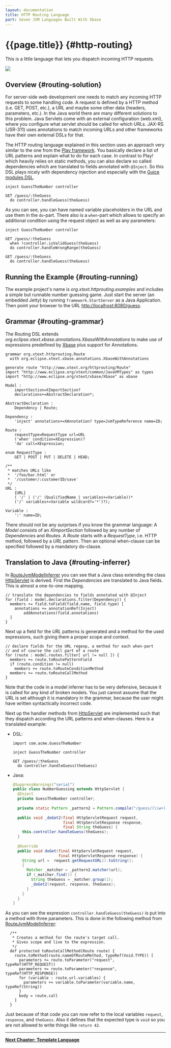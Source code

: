 ```yaml
---
layout: documentation
title: HTTP Routing Language
part: Seven JVM Languages Built With Xbase
---
```


# {{page.title}} {#http-routing}

This is a little language that lets you dispatch incoming HTTP requests.

![](images/httprouting_screenshot.png)

## Overview {#routing-solution}

For server-side web development one needs to match any incoming HTTP requests to some handling code. A request is defined by a HTTP method (i.e. GET, POST, etc.), a URL and maybe some other data (headers, parameters, etc.). In the Java world there are many different solutions to this problem. Java Servlets come with an external configuration (web.xml), where you configure what servlet should be called for which URLs. JAX-RS (JSR-311) uses annotations to match incoming URLs and other frameworks have their own external DSLs for that.

The HTTP routing language explained in this section uses an approach very similar to the one from the [Play framework](http://playframework.org). You basically declare a list of URL patterns and explain what to do for each case. In contrast to Play! which heavily relies on static methods, you can also declare so called dependencies which are translated to fields annotated with `@Inject`. So this DSL plays nicely with dependency injection and especially with the [Guice modules DSL](205_guice.html).

```routing
inject GuessTheNumber controller

GET /guess/:theGuess
  do controller.handleGuess(theGuess)
```

As you can see, you can have named variable placeholders in the URL and use them in the `do`-part. There also is a `when`-part which allows to specify an additional condition using the request object as well as any parameters:

```routing
inject GuessTheNumber controller

GET /guess/:theGuess
  when !controller.isValidGuess(theGuess)
  do controller.handleWrongRange(theGuess)

GET /guess/:theGuess
  do controller.handleGuess(theGuess)
```

## Running the Example {#routing-running}

The example project's name is *org.xtext.httprouting.examples* and includes a simple but runnable number guessing game. Just start the server (an embedded Jetty) by running `framework.StartServer` as a Java Application. Then point your browser to the URL [http://localhost:8080/guess](http://localhost:8080/guess).

## Grammar {#routing-grammar}

The Routing DSL extends *org.eclipse.xtext.xbase.annotations.XbaseWithAnnotations* to make use of expressions predefined by [Xbase](305_xbase.html#xbase-expressions) plus support for Annotations. 

```xtext
grammar org.xtext.httprouting.Route 
  with org.eclipse.xtext.xbase.annotations.XbaseWithAnnotations

generate route "http://www.xtext.org/httprouting/Route"
import "http://www.eclipse.org/xtext/common/JavaVMTypes" as types
import "http://www.eclipse.org/xtext/xbase/Xbase" as xbase

Model :
	importSection=XImportSection?
	declarations+=AbstractDeclaration*;

AbstractDeclaration :
	Dependency | Route;

Dependency :
	'inject' annotations+=XAnnotation? type=JvmTypeReference name=ID;

Route :
	requestType=RequestType url=URL 
	('when' condition=XExpression)? 
	'do' call=XExpression;

enum RequestType :
	GET | POST | PUT | DELETE | HEAD;

/**
 * matches URLs like 
 * 	'/foo/bar.html' or 
 * 	'/customer/:customerID/save'
 */
URL :
	{URL} 
	( '/' | ('/' (QualifiedName | variables+=Variable))* 
	('/' variables+=Variable wildcard?='*')?);

Variable :
	':' name=ID;
```

There should not be any surprises if you know the grammar language: A *Model* consists of an *XImportSection* followed by any number of *Dependencies* and *Routes*. A *Route* starts with a *RequestType*, i.e. HTTP method, followed by a *URL* pattern. Then an optional when-clause can be specified followed by a mandatory do-clause.

## Translation to Java {#routing-inferrer}

In [RouteJvmModelInferrer]({{site.src.sevenlang}}/languages/org.xtext.httprouting/src/org/xtext/httprouting/jvmmodel/RouteJvmModelInferrer.xtend) you can see that a Java class extending the class [HttpServlet]({{site.javadoc.javaee}}/javax/servlet/http/HttpServlet.html) is derived. First the *Dependencies* are translated to Java fields. This is almost a one-to-one mapping.

```xtend
// translate the dependencies to fields annotated with @Inject
for (field : model.declarations.filter(Dependency)) {
  members += field.toField(field.name, field.type) [
    annotations += annotationRef(Inject)
		addAnnotations(field.annotations)
  ]
}
```

Next up a field for the *URL* patterns is generated and a method for the used expressions, such giving them a proper scope and context.

```xtend
// declare fields for the URL regexp, a method for each when-part 
// and of course the call part of a route
for (route : model.routes.filter[ url != null ]) {
  members += route.toRoutePatternField
  if (route.condition != null)
    members += route.toRouteConditionMethod
  members += route.toRouteCallMethod
}
```

Note that the code in a model inferrer has to be very defensive, because it is called for any kind of broken models. You just cannot assume that the URL is set although it is mandatory in the grammar, because the user might have written syntactically incorrect code.

Next up the handler methods from [HttpServlet]({{site.javadoc.javaee}}/javax/servlet/http/HttpServlet.html) are implemented such that they dispatch according the URL patterns and when-clauses. Here is a translated example:

*   DSL:
    
    ```routing
    import com.acme.GuessTheNumber
    
    inject GuessTheNumber controller
    
    GET /guess/:theGuess
      do controller.handleGuess(theGuess)
    ```
*   Java:
    
    ```java
    @SuppressWarnings("serial")
    public class NumberGuessing extends HttpServlet {
      @Inject
      private GuessTheNumber controller;
      
      private static Pattern _pattern2 = Pattern.compile("/guess/(\\w+)");
      
      public void _doGet2(final HttpServletRequest request, 
                          final HttpServletResponse response, 
                          final String theGuess) {
        this.controller.handleGuess(theGuess);
      }
      
      @Override
      public void doGet(final HttpServletRequest request, 
                        final HttpServletResponse response) {
        String url =  request.getRequestURL().toString();
        {
          Matcher _matcher = _pattern2.matcher(url);
          if (_matcher.find()) {
            String theGuess = _matcher.group(1);
            _doGet2(request, response, theGuess);
          }
        }
      }
    }
    ```

As you can see the expression `controller.handleGuess(theGuess)` is put into a method with three parameters. This is done in the following method from [RouteJvmModelInferrer]({{site.src.sevenlang}}/languages/org.xtext.httprouting/src/org/xtext/httprouting/jvmmodel/RouteJvmModelInferrer.xtend):

```xtend
  /**
   * Creates a method for the route's target call.
   * Gives scope and live to the expression.
   */
  def protected toRouteCallMethod(Route route) {
    route.toMethod(route.nameOfRouteMethod, typeRef(Void.TYPE)) [
      parameters += route.toParameter("request",  typeRef(HTTP_REQUEST))
      parameters += route.toParameter("response", typeRef(HTTP_RESPONSE))
      for (variable : route.url.variables) {
        parameters += variable.toParameter(variable.name, typeRef(String))
      }
      body = route.call
    ]
  }
```

Just because of that code you can now refer to the local variables `request`, `response`, and `theGuess`. Also it defines that the expected type is `void` so you are not allowed to write things like `return 42`. 

---

**[Next Chapter: Template Language](207_template.html)**